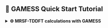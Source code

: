 ## 🚀 GAMESS Quick Start Tutorial

<details>
<summary><strong>⚙️ MRSF-TDDFT calculations with GAMESS</strong></summary>


Again, for purely demonstrational purposes we will demonstrate the workflow based on ethylene example. We will perform geometry optimization at MRSF-TDDFT level of ethylene in the ground (N) and excited (V) state and locate selected conical intersetion geometries.

### 📦 Prerequisites

Before you begin, make sure you have:

- Access to a Unix/Linux shell
- Basic knowledge of terminal commands
- [MOLDEN](https://www.theochem.ru.nl/molden) package installed
- GAMESS(US) package installed. It may be downloaded and compiled
  after registration - check out the official [download page ](https://www.msg.chem.iastate.edu/gamess/License_Agreement.html).
- At WCSS you may copy a precompiled package from my directory. Using the same directory structure you won't have to edit the scripts.
```bash
mkdir -p ~/appl/gamess
cp -r ~rgora/appl/gamess/2024-07-15_r2 ~/appl/gamess
cp ~rgora/bin/Gamess ~/bin
cp ~rgora/bin/xyz2gms.py ~/bin
```
- [Understanding of MRSF-TDDFT Theory](https://mqcp.readthedocs.io/en/latest/mrsf.html)

### 🧪 1. Create a Working Directory

```bash
mkdir -p ethylene/s0 && cd ethylene/s0
```

### 📄 2. Create an Input File

We can simply copy the XYZ files from BAGEL calculations.
GAMESS syntax is also oldfashioned (it was written mostly using FORTRAN 77 standard). You may use the [xyz2gms.py](./assets/scripts/xyz2gms.py) script to prepare a template of an input file. Executed without parameters returns syntax:

```bash
xyz2gms.py
```
```
This script prepares a set of
input files for each xyz structure provided as an
input. An input template is required. If none is found a standard
one is prepared.

If -g (--grep) option is used the data files should be the log files from which
the energies are extracted.

Usage: xyz2gzm.py [options] *.xyz or *.log file(s)

Options:
  -h, --help       show this help
  -g, --grep       extract energies from logs
  -e, --eds        prepare files for EDS analysis
  -m, --mrsf       prepare files for MRSF calculations

```
The script expects a separate template file but it will punch one if it's not in the current directory.
```bash
xyz2gms.py -m ethylene.xyz
```
```
There's no mrsf template. I'm punching one - please check
```
We need to edit the `mrsf.tmpl` file:
```
 $contrl scftyp=rohf runtyp=conical dfttyp=bhhlyp icharg=0
         tddft=mrsf maxit=400 mult=3 nprint=7 units=angs
         icut=20 itol=30 qmttol=1.0e-05 ispher=1 $end
 $conicl ixroot(1)=1,2 $end
 $tddft nstate=3 iroot=1 $end
 $scf dirscf=.t. fdiff=.f. diis=.t. soscf=.f.
      conv=1d-7 ethrsh=2.0 swdiis=0.005 cuhf=.t.
      shift=.t. damp=.t. npreo(1)=1,-1,2,1 $end
 $punch molden=.true. $end
 $dft swoff=0d-0 switch=0d-0 nrad0=96 nleb0=302
      nrad=99 nleb=590 $end
 $tddft nrad=99 nleb=590 $end
 $guess guess=huckel $end
 $basis gbasis=n31 ngauss=6 ndfunc=1 $end
 $system timlim=999999100 mwords=100 $end
@data
```

### 📄 3. Ground state geometry optimization.

The one above is a bit paranoid. We should obtain reliable results using the one below, but in difficult cases it may help with SCF convergence issues. Also it is for MECI optimization. For the ground state we need `runtype=optimize`. In the `$tddft` block we should pick `iroot=1` (this is spin-flip calculation based on triplet ROKS reference so the ground state is computed as an `excitation`). The essential advantage of MRSF-TDDFT is that it considers both $M_S=+1$ and $M_S=-1$ components of the triplet reference. This is shown schematically in the chart below from [Cheol Ho Choi tutorial](https://mqcp.readthedocs.io/en/latest/mrsf.html).

![SF-MRSF](assets/ethylene/SF_MRSF.png)


```
 $contrl scftyp=rohf runtyp=optimize dfttyp=bhhlyp icharg=0
         tddft=mrsf maxit=400 mult=3 nprint=7 units=angs
         qmttol=1.0e-05 ispher=1 $end
 $conicl ixroot(1)=1,2 $end
 $tddft nstate=3 iroot=1 $end
 $scf dirscf=.f. fdiff=.f. diis=.t. soscf=.f.
      conv=1d-6 ethrsh=2.0 swdiis=0.005 cuhf=.t.
      shift=.t. damp=.t. npreo(1)=1,-1,2,1 $end
 $punch molden=.true. $end
 $dft swoff=0d-0 switch=0d-0 nrad0=96 nleb0=302
      nrad=96 nleb=302 $end
 $tddft nrad=96 nleb=302 $end
 $guess guess=huckel $end
 $basis gbasis=n31 ngauss=6 ndfunc=1 $end
 $system timlim=999999100 mwords=100 $end
@data
 ```

Again the 6-31G* basis set that we use is rather small and mainly for demonstration purposes. The `BH&HLYP` functional is sort of a standard for SF calculations though any functional with large HF exchange contribution would do.

```bash
xyz2gms.py -m ethylene.xyz
vi ethylene_mrsf.inp
cat ethylene_mrsf.inp
```
```
 $contrl scftyp=rohf runtyp=optimize dfttyp=bhhlyp icharg=0
         tddft=mrsf maxit=400 mult=3 nprint=7 units=angs
         qmttol=1.0e-05 ispher=1 $end
 $conicl ixroot(1)=1,2 $end
 $tddft nstate=3 iroot=1 $end
 $scf dirscf=.f. fdiff=.f. diis=.t. soscf=.f.
      conv=1d-6 ethrsh=2.0 swdiis=0.005 cuhf=.t.
      shift=.t. damp=.t. npreo(1)=1,-1,2,1 $end
 $punch molden=.true. $end
 $dft swoff=0d-0 switch=0d-0 nrad0=96 nleb0=302
      nrad=96 nleb=302 $end
 $tddft nrad=96 nleb=302 $end
 $guess guess=huckel $end
 $basis gbasis=n31 ngauss=6 ndfunc=1 $end
 $system timlim=999999100 mwords=100 $end
 $data
ethylene.xyz
c1 0
C       6.0         0.65500        -0.00000        -0.00100
C       6.0        -0.65500         0.00000        -0.00050
H       1.0         1.19500         0.93530         0.00000
H       1.0         1.19500        -0.93530         0.00220
H       1.0        -1.19500        -0.93530        -0.00150
H       1.0        -1.19500         0.93530         0.00080
 $end
```
To submit GAMESS job at WCSS you may use the [Gamess](assets/scripts/Gamess) script. It is set up for `slurm` quening system. If you compiled the GAMESS package yourselves you probably would have to modify the `rungms` script (there are no predefined settings for `slurm`) or use the following: [rungms](assets/scripts/rungms). If you issue the `Gamess` cript without any options it will return the syntax:
```bash
Gamess
usage: Gamess [options] inputfile1.inp [inputfile2.inp ...]

Where options are:
  -s toggle sequential/batch execution
  -m memory per cpu [32, total: 32, in chunks of: 32 ]
  -n # nodes [1]
  -p # ppn [16]
  -b extra basis file [/dev/null]
  -k keep scratch files
  -v program version [2024-07-15_r2]
  -t test execution scripts
  -q queue [bem2-cpu]
  -c gms check gamess test results
  -c eds check eds test results
  -x target: mpi, sockets [mpi]
  -d destination: chunks []
  -w walltime [72 h]
  -l local TMP [0]
```
`Molden` and `Avogadro` read the GAMESS outputs. In this case the geometry was located after 20 steps. The details of SF calculations are specified as follows:

```
     -----------------------------------
     SPIN-ADAPTED SPIN-FLIP EXCITATIONS
     -----------------------------------

 STATE #   1  ENERGY =   -4.268268 EV
 SYMMETRY OF STATE   =    A
 S-SQUARED           =    0.0000
        DRF    COEF         OCC       VIR
        ---    ----       ------    ------
          9 -0.990347         9  ->     8
         17 -0.125427         8  ->     9

 STATE #   2  ENERGY =    4.108462 EV
 SYMMETRY OF STATE   =    A
 S-SQUARED           =    0.0000
        DRF    COEF         OCC       VIR
        ---    ----       ------    ------
          8 -0.994968         8  ->     8
         79 -0.050063         8  ->    16
         98  0.080346         9  ->    18
```
State 1 has negative energy because it lies below the open-shell triplet reference. It clearly the ground state with doubly occupied orbitals 1..8 (the meaning of OCC -> VIR is that $\alpha$ electron in 9th orbital is flipped to $\beta$ in 8th. Below there's a summary of MRSF-TDDFT results:

```
          ----------------------------
          SUMMARY OF MRSF-DFT RESULTS
          ----------------------------

   STATE             ENERGY     EXCITATION      <S^2>    TRANSITION DIPOLE, A.U.  OSCILLATOR
                    HARTREE         EV                      X        Y        Z    STRENGTH

 1 NEGATIVE ROOT(S) FOUND.
   1  A          -78.5251761600   -4.268        0.0000   0.0000   0.0000   0.0000   0.0000
   0  A          -78.3683201757    0.000               (REFERENCE STATE)
   2  A          -78.2173369734    4.108        0.0000   1.6808   0.0002   0.0003   0.5798
   3  A          -78.2140536052    4.198        0.0000   0.0032  -0.0000   0.0000   0.0000
```
The ground state energy is -78.5251761600.

### 📄 4. Excited state geometry optimization.

The input file for the S1 state geometry optimization is shown below. We start from the $D_{2d}$ geometry (as in the case of BAGEL calculations). Apart from the starting geometry we only changed the `iroot=2` option in `$tddft` group. 

```
 $contrl scftyp=rohf runtyp=optimize dfttyp=bhhlyp icharg=0
         tddft=mrsf maxit=400 mult=3 nprint=7 units=angs
         qmttol=1.0e-05 ispher=1 $end
 $conicl ixroot(1)=1,2 $end
 $tddft nstate=3 iroot=2 $end
 $scf dirscf=.t. fdiff=.f. diis=.t. soscf=.f.
      conv=1d-7 ethrsh=2.0 swdiis=0.005 cuhf=.t.
      shift=.t. damp=.t. npreo(1)=1,-10,2,1 $end
 $punch molden=.true. $end
 $dft swoff=0d-0 switch=0d-0 nrad0=96 nleb0=302
      nrad=96 nleb=302 $end
 $tddft nrad=96 nleb=302 $end
 $guess guess=huckel $end
 $basis gbasis=n31 ngauss=6 ndfunc=1 $end
 $system timlim=999999100 mwords=100 $end
 $data
d2d.xyz
c1 0
C       6.0        0.655000        0.000000       -0.001000
C       6.0       -0.655000        0.000000       -0.000500
H       1.0        1.195000        0.935300        0.000000
H       1.0        1.195000       -0.935300        0.002200
H       1.0       -1.194643       -0.001206        0.935006
H       1.0       -1.195357        0.001206       -0.935594
 $end
```

### 📄 5. Minimum energy conical intersection geometry optimization.

Finally, we will locate the ethylidine $S_1/S_0$ MECP. In this case we will start with the MECP geometry located using ADC(2) method. In this case we used stricter criteria for cutoff of 2e integrals (`icut=20 itol=30`) and ultra-fine grid (`nrad=99 nleb=590`) - not that these were necessary but could be in more problematic cases.

```
 $contrl scftyp=rohf runtyp=conical dfttyp=bhhlyp icharg=0
         tddft=mrsf maxit=400 mult=3 nprint=7 units=angs
         icut=20 itol=30 qmttol=1.0e-05 ispher=1 $end
 $conicl ixroot(1)=1,2 $end
 $tddft nstate=3 iroot=1 $end
 $statpt nstep=200 $end
 $scf dirscf=.t. fdiff=.f. diis=.t. soscf=.f.
      conv=1d-7 ethrsh=2.0 swdiis=0.005 cuhf=.t.
      shift=.t. damp=.t. npreo(1)=1,-1,2,1 $end
 $punch molden=.true. $end
 $dft swoff=0d-0 switch=0d-0 nrad0=96 nleb0=302
      nrad=99 nleb=590 $end
 $tddft nrad=99 nleb=590 $end
 $guess guess=huckel $end
 $basis gbasis=n31 ngauss=6 ndfunc=1 $end
 $system timlim=999999100 mwords=100 $end
 $data
etdn.xyz
c1 0
C       6.0      0.01079222      0.08027695     -0.43180471
C       6.0     -0.40307060     -0.08212021      0.95179399
H       1.0      1.09058540     -0.17053498     -0.52947412
H       1.0     -0.11219892      1.11924180     -0.80265530
H       1.0     -0.53731942     -0.58657682     -1.12948604
H       1.0     -0.04878867     -0.35928674      1.94262617
 $end
```

The final geometry is printed out in the log file:

```
      ***** EQUILIBRIUM GEOMETRY LOCATED *****
 COORDINATES OF ALL ATOMS ARE (ANGS)
   ATOM   CHARGE       X              Y              Z
 ------------------------------------------------------------
 C           6.0   0.0140795443   0.0803939296  -0.4368513305
 C           6.0  -0.2904251271  -0.1099925957   0.9526715818
 H           1.0   1.0797643870  -0.1574521438  -0.5799666163
 H           1.0  -0.1206335926   1.1067169507  -0.7952338663
 H           1.0  -0.5395645886  -0.5757191342  -1.1171843325
 H           1.0  -0.1432206130  -0.3429470064   1.9775645538
```

The energy gap between S1 and S0 states is vanishingly small (0.0000001990 a.u.).
